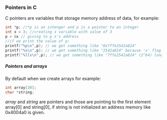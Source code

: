 ### Pointers in C
C pointers are variables that storage memory address of data, for example:
```C
int *p; //*p is an intenger and p is a pointer to an integer
int x = 3; //creating x variable with value of 3
p = &x // giving to p x's address
//if we print the value of p:
printf("%p\n",p); // we get something like "0x7ffe2542a824"
printf("%x\n",p); // we get something like "2542a824" because 'x' flag is only for unsigned integers (2^32) in hexadecimal notation
printf("%llx\n",p); // we get something like "7ffe2542a824" (2^64) long long integer
```
##### Pointers and arrays
By default when we create arrays for example:
```C
int array[30];
char *string;
```
_array_ and _string_ are pointers and those are pointing to the first element array[0] and string[0],
if string is not initialized an address memory like 0x4004a0 is given.
